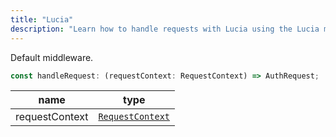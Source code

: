 ```yaml
---
title: "Lucia"
description: "Learn how to handle requests with Lucia using the Lucia middleware"
---
```


Default middleware.

```ts
const handleRequest: (requestContext: RequestContext) => AuthRequest;
```

| name           | type                                                           |
| -------------- | -------------------------------------------------------------- |
| requestContext | [`RequestContext`](/reference/lucia-auth/types#requestcontext) |
